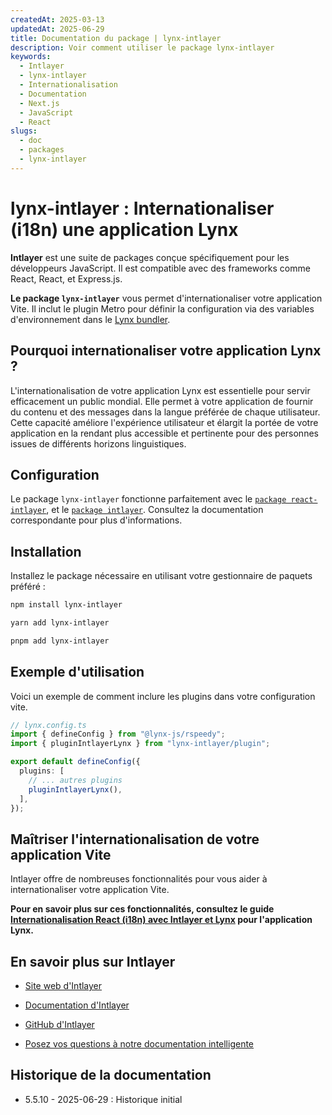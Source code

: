 ```yaml
---
createdAt: 2025-03-13
updatedAt: 2025-06-29
title: Documentation du package | lynx-intlayer
description: Voir comment utiliser le package lynx-intlayer
keywords:
  - Intlayer
  - lynx-intlayer
  - Internationalisation
  - Documentation
  - Next.js
  - JavaScript
  - React
slugs:
  - doc
  - packages
  - lynx-intlayer
---
```


# lynx-intlayer : Internationaliser (i18n) une application Lynx

**Intlayer** est une suite de packages conçue spécifiquement pour les développeurs JavaScript. Il est compatible avec des frameworks comme React, React, et Express.js.

**Le package `lynx-intlayer`** vous permet d'internationaliser votre application Vite. Il inclut le plugin Metro pour définir la configuration via des variables d'environnement dans le [Lynx bundler](https://lynxjs.org/index.html).

## Pourquoi internationaliser votre application Lynx ?

L'internationalisation de votre application Lynx est essentielle pour servir efficacement un public mondial. Elle permet à votre application de fournir du contenu et des messages dans la langue préférée de chaque utilisateur. Cette capacité améliore l'expérience utilisateur et élargit la portée de votre application en la rendant plus accessible et pertinente pour des personnes issues de différents horizons linguistiques.

## Configuration

Le package `lynx-intlayer` fonctionne parfaitement avec le [`package react-intlayer`](https://github.com/aymericzip/intlayer/blob/main/docs/docs/fr/packages/react-intlayer/index.md), et le [`package intlayer`](https://github.com/aymericzip/intlayer/blob/main/docs/docs/fr/packages/intlayer/index.md). Consultez la documentation correspondante pour plus d'informations.

## Installation

Installez le package nécessaire en utilisant votre gestionnaire de paquets préféré :

```bash packageManager="npm"
npm install lynx-intlayer
```

```bash packageManager="yarn"
yarn add lynx-intlayer
```

```bash packageManager="pnpm"
pnpm add lynx-intlayer
```

## Exemple d'utilisation

Voici un exemple de comment inclure les plugins dans votre configuration vite.

```ts
// lynx.config.ts
import { defineConfig } from "@lynx-js/rspeedy";
import { pluginIntlayerLynx } from "lynx-intlayer/plugin";

export default defineConfig({
  plugins: [
    // ... autres plugins
    pluginIntlayerLynx(),
  ],
});
```

## Maîtriser l'internationalisation de votre application Vite

Intlayer offre de nombreuses fonctionnalités pour vous aider à internationaliser votre application Vite.

**Pour en savoir plus sur ces fonctionnalités, consultez le guide [Internationalisation React (i18n) avec Intlayer et Lynx](https://github.com/aymericzip/intlayer/blob/main/docs/docs/fr/intlayer_with_lynx+react.md) pour l'application Lynx.**

## En savoir plus sur Intlayer

- [Site web d'Intlayer](https://intlayer.org)
- [Documentation d'Intlayer](https://intlayer.org/doc)
- [GitHub d'Intlayer](https://github.com/aymericzip/intlayer)

- [Posez vos questions à notre documentation intelligente](https://intlayer.org/doc/chat)

## Historique de la documentation

- 5.5.10 - 2025-06-29 : Historique initial
